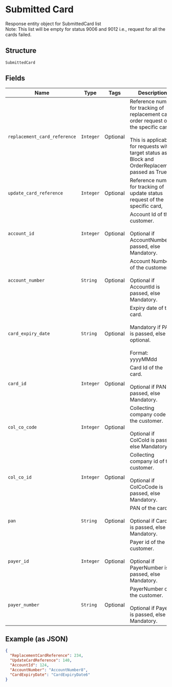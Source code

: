 
# Submitted Card

Response entity object for SubmittedCard list <br/>Note: This list will be empty for status 9006 and 9012 i.e., request for all the cards failed.

## Structure

`SubmittedCard`

## Fields

| Name | Type | Tags | Description |
|  --- | --- | --- | --- |
| `replacement_card_reference` | `Integer` | Optional | Reference number for tracking of replacement card order request of the specific card,<br /><br>This is applicable for requests with target status as Block and OrderReplacement passed as True. |
| `update_card_reference` | `Integer` | Optional | Reference number for tracking of update status request of the specific card, |
| `account_id` | `Integer` | Optional | Account Id of the customer.<br /><br>Optional if AccountNumber is passed, else Mandatory. |
| `account_number` | `String` | Optional | Account Number of the customer.<br /><br>Optional if AccountId is passed, else Mandatory. |
| `card_expiry_date` | `String` | Optional | Expiry date of the card.<br /><br>Mandatory if PAN is passed, else optional.<br /><br>Format: yyyyMMdd |
| `card_id` | `Integer` | Optional | Card Id of the card.<br /><br>Optional if PAN is passed, else Mandatory. |
| `col_co_code` | `Integer` | Optional | Collecting company code of the customer. <br /><br>Optional if ColCoId is passed, else Mandatory.<br /> |
| `col_co_id` | `Integer` | Optional | Collecting company id of the customer. <br /><br>Optional if ColCoCode is passed, else Mandatory.<br /> |
| `pan` | `String` | Optional | PAN of the card.<br /><br>Optional if CardId is passed, else Mandatory.<br /> |
| `payer_id` | `Integer` | Optional | Payer id of the customer.<br /><br>Optional if PayerNumber is passed, else Mandatory. |
| `payer_number` | `String` | Optional | PayerNumber of the customer.<br /><br>Optional if PayerId is passed, else Mandatory. |

## Example (as JSON)

```json
{
  "ReplacementCardReference": 234,
  "UpdateCardReference": 140,
  "AccountId": 124,
  "AccountNumber": "AccountNumber8",
  "CardExpiryDate": "CardExpiryDate6"
}
```


